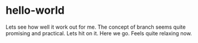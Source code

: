 # hello-world
Lets see how well it work out for me. The concept of branch seems quite promising and practical. Lets hit on it. Here we go. Feels quite relaxing now.
